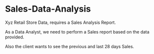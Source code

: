 # Sales-Data-Analysis
Xyz Retail Store Data, requires a Sales Analysis Report. 

As a Data Analyst, we need to perform a Sales report based on the data provided. 

Also the client wants to see the previous and last 28 days Sales.
